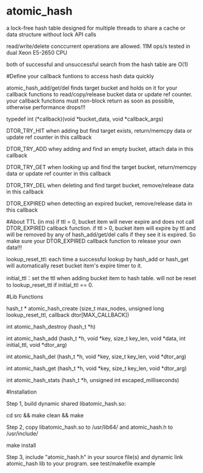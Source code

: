 # atomic_hash
a lock-free hash table designed for multiple threads to share a cache or data structure without lock API calls

read/write/delete conccurrent operations are allowed. 11M ops/s tested in dual Xeon E5-2650 CPU

both of successful and unsuccessful search from the hash table are O(1)

#Define your callback funtions to access hash data quickly

atomic_hash_add/get/del finds target bucket and holds on it for your callback functions to read/copy/release bucket data or update ref counter. your callback functions must non-block return as soon as possible, otherwise performance drops!!!

typedef int (*callback)(void *bucket_data, void *callback_args)

DTOR_TRY_HIT when adding but find target exists, return/memcpy data or update ref counter in this callback

DTOR_TRY_ADD whey adding and find an empty bucket, attach data in this callback

DTOR_TRY_GET when looking up and find the target bucket, return/memcpy data or update ref counter in this callback

DTOR_TRY_DEL when deleting and find target bucket, remove/release data in this callback

DTOR_EXPIRED when detecting an expired bucket, remove/release data in this callback

#About TTL (in ms)
if ttl = 0, bucket item will never expire and does not call DTOR_EXPIRED callback function. if ttl > 0, bucket item will expire by ttl and will be removed by any of hash_add/get/del calls if they see it is expired. So make sure your DTOR_EXPIRED callback function to release your own data!!!

lookup_reset_ttl: each time a successful lookup by hash_add or hash_get will automatically reset bucket item's expire timer to it.

initial_ttl：set the ttl when adding bucket item to hash table. will not be reset to lookup_reset_ttl if initial_ttl == 0.

#Lib Functions

hash_t * atomic_hash_create (size_t max_nodes, unsigned long lookup_reset_ttl, callback dtor[MAX_CALLBACK])

int atomic_hash_destroy (hash_t *h)

int atomic_hash_add (hash_t *h, void *key, size_t key_len, void *data, int initial_ttl, void *dtor_arg)

int atomic_hash_del (hash_t *h, void *key, size_t key_len, void *dtor_arg)

int atomic_hash_get (hash_t *h, void *key, size_t key_len, void *dtor_arg)

int atomic_hash_stats (hash_t *h, unsigned int escaped_milliseconds)


#Installation

Step 1, build dynamic shared libatomic_hash.so: 

cd src && make clean && make


Step 2, copy libatomic_hash.so to /usr/lib64/ and atomic_hash.h to /usr/include/

make install


Step 3, include "atomic_hash.h" in your source file(s) and dynamic link atomic_hash lib to your program. see test/makefile example
